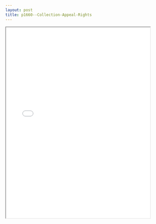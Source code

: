 ```yaml
---
layout: post
title: p1660--Collection-Appeal-Rights
---
```


<div class="pdf-container">
<iframe src="/ea//_pdf-2-md/p1660--Collection-Appeal-Rights.pdf" height="600" width="90%" allowFullScreen="true"></iframe>
</div>

